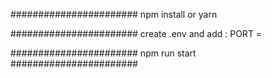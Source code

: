 #######################
npm install or yarn

#######################
create .env and add :
PORT =

#######################
npm run start
#######################
